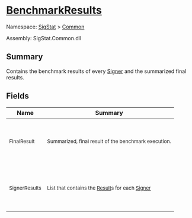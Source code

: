 # [BenchmarkResults](./BenchmarkResults.md)

Namespace: [SigStat]() > [Common](./README.md)

Assembly: SigStat.Common.dll

## Summary
Contains the benchmark results of every [Signer](https://github.com/hargitomi97/sigstat/blob/master/docs/md/SigStat/Common/Signer.md) and the summarized final results.

## Fields

| Name | Summary | 
| --- | --- | 
| <p>&nbsp;</p><sub>FinalResult</sub><p>&nbsp;</p>| <p>&nbsp;</p><sub>Summarized, final result of the benchmark execution.</sub><p>&nbsp;</p>| <br>
| <p>&nbsp;</p><sub>SignerResults</sub><p>&nbsp;</p>| <p>&nbsp;</p><sub>List that contains the [Result](https://github.com/hargitomi97/sigstat/blob/master/docs/md/SigStat/Common/Result.md)s for each [Signer](https://github.com/hargitomi97/sigstat/blob/master/docs/md/SigStat/Common/Signer.md)</sub><p>&nbsp;</p>| <br>


